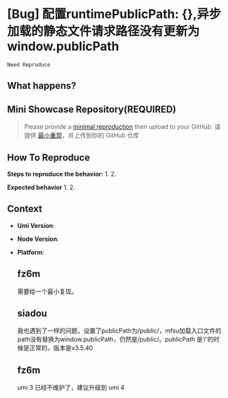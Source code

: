 # [Bug] 配置runtimePublicPath: {},异步加载的静态文件请求路径没有更新为window.publicPath

`Need Reproduce`

  <!--
感谢您向我们反馈问题，为了高效的解决问题，我们期望你能提供以下信息：
-->

## What happens?

<!-- A clear and concise description of what the bug is. -->
<!-- 清晰的描述下遇到的问题。-->

## Mini Showcase Repository(REQUIRED)

> Please provide a [minimal reproduction](https://stackoverflow.com/help/minimal-reproducible-example) then upload to your GitHub. 请提供 [最小重现](https://stackoverflow.com/help/minimal-reproducible-example)，并上传到你的 GitHub 仓库

<!-- 为节约大家的时间，无复现步骤的 ISSUE 会被关闭，提供之后再 REOPEN -->
<!-- YOUR_REPOSITORY_URL on github or stackbliz -->

## How To Reproduce

**Steps to reproduce the behavior:** 1. 2.

**Expected behavior** 1. 2.

<!-- 请提供复现链接/步骤，错误日志以及相关配置 -->

## Context

- **Umi Version**:
- **Node Version**:
- **Platform**:

  ## fz6m

  需要给一个最小复现。

  ## siadou

  我也遇到了一样的问题，设置了publicPath为/public/，mfsu加载入口文件的path没有替换为window.publicPath，仍然是/public/。publicPath 是‘/’的时候是正常的，版本是v3.5.40

  ## fz6m

  umi 3 已经不维护了，建议升级到 umi 4
